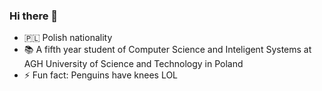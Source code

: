 ### Hi there 👋


- 🇵🇱 Polish nationality
- 📚 A fifth year student of Computer Science and Inteligent Systems at AGH University of Science and Technology in Poland 
- ⚡ Fun fact: Penguins have knees LOL
<!-- - 🔭 Currently working on Calculated project -->
<!-- - 💻 Website: https://sitaarz.github.io/ -->
<!-- - Fork link: https://github.com/BiDAlab/edBBdb -->
